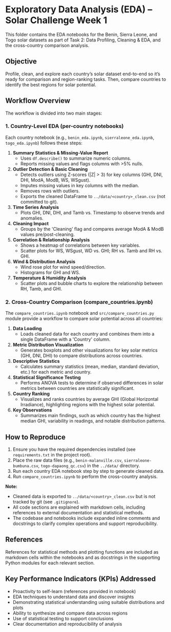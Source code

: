 # Exploratory Data Analysis (EDA) – Solar Challenge Week 1

This folder contains the EDA notebooks for the Benin, Sierra Leone, and Togo solar datasets as part of Task 2: Data Profiling, Cleaning & EDA, and the cross-country comparison analysis.

## Objective

Profile, clean, and explore each country’s solar dataset end-to-end so it’s ready for comparison and region-ranking tasks. Then, compare countries to identify the best regions for solar potential.

## Workflow Overview

The workflow is divided into two main stages:

### 1. Country-Level EDA (per-country notebooks)

Each country notebook (e.g., `benin_eda.ipynb`, `sierraleone_eda.ipynb`, `togo_eda.ipynb`) follows these steps:

1. **Summary Statistics & Missing-Value Report**
   - Uses `df.describe()` to summarize numeric columns.
   - Reports missing values and flags columns with >5% nulls.
2. **Outlier Detection & Basic Cleaning**
   - Detects outliers using Z-scores (|Z| > 3) for key columns (GHI, DNI, DHI, ModA, ModB, WS, WSgust).
   - Imputes missing values in key columns with the median.
   - Removes rows with outliers.
   - Exports the cleaned DataFrame to `../data/<country>_clean.csv` (not committed to git).
3. **Time Series Analysis**
   - Plots GHI, DNI, DHI, and Tamb vs. Timestamp to observe trends and anomalies.
4. **Cleaning Impact**
   - Groups by the 'Cleaning' flag and compares average ModA & ModB values pre/post-cleaning.
5. **Correlation & Relationship Analysis**
   - Shows a heatmap of correlations between key variables.
   - Scatter plots for WS, WSgust, WD vs. GHI; RH vs. Tamb and RH vs. GHI.
6. **Wind & Distribution Analysis**
   - Wind rose plot for wind speed/direction.
   - Histograms for GHI and WS.
7. **Temperature & Humidity Analysis**
   - Scatter plots and bubble charts to explore the relationship between RH, Tamb, and GHI.

### 2. Cross-Country Comparison (compare_countries.ipynb)

The `compare_countries.ipynb` notebook and `src/compare_countries.py` module provide a workflow to compare solar potential across all countries:

1. **Data Loading**
   - Loads cleaned data for each country and combines them into a single DataFrame with a 'Country' column.
2. **Metric Distribution Visualization**
   - Generates boxplots and other visualizations for key solar metrics (GHI, DNI, DHI) to compare distributions across countries.
3. **Descriptive Statistics**
   - Calculates summary statistics (mean, median, standard deviation, etc.) for each metric and country.
4. **Statistical Significance Testing**
   - Performs ANOVA tests to determine if observed differences in solar metrics between countries are statistically significant.
5. **Country Ranking**
   - Visualizes and ranks countries by average GHI (Global Horizontal Irradiance), highlighting regions with the highest solar potential.
6. **Key Observations**
   - Summarizes main findings, such as which country has the highest median GHI, variability in readings, and notable distribution patterns.

## How to Reproduce

1. Ensure you have the required dependencies installed (see `requirements.txt` in the project root).
2. Place the raw data files (e.g., `benin-malanville.csv`, `sierraleone-bumbuna.csv`, `togo-dapaong_qc.csv`) in the `../data/` directory.
3. Run each country EDA notebook step by step to generate cleaned data.
4. Run `compare_countries.ipynb` to perform the cross-country analysis.

**Note:**  
- Cleaned data is exported to `../data/<country>_clean.csv` but is not tracked by git (see `.gitignore`).
- All code sections are explained with markdown cells, including references to external documentation and statistical methods.
- The codebase and notebooks include expanded inline comments and docstrings to clarify complex operations and support reproducibility.

## References

References for statistical methods and plotting functions are included as markdown cells within the notebooks and as docstrings in the supporting Python modules for each relevant section.

## Key Performance Indicators (KPIs) Addressed

- Proactivity to self-learn (references provided in notebook)
- EDA techniques to understand data and discover insights
- Demonstrating statistical understanding using suitable distributions and plots
- Ability to synthesize and compare data across regions
- Use of statistical testing to support conclusions
- Clear documentation and reproducibility of analysis


